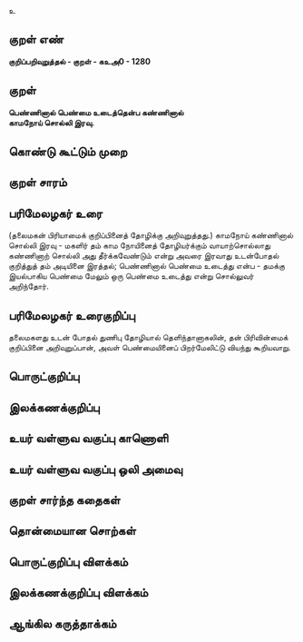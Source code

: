 உ

## குறள் எண் 

**குறிப்பறிவுறுத்தல் - குறள் - கஉஅ0 - 1280**

## குறள் 

**பெண்ணினால் பெண்மை உடைத்தென்ப கண்ணினால்  
காமநோய் சொல்லி இரவு.**

## கொண்டு கூட்டும் முறை


## குறள் சாரம் 


## பரிமேலழகர் உரை

(தலைமகன் பிரியாமைக் குறிப்பினைத் தோழிக்கு அறிவுறுத்தது.) காமநோய் கண்ணினால் சொல்லி இரவு - மகளிர் தம் காம நோயினைத் தோழியர்க்கும் வாயாற்சொல்லாது கண்ணினாற் சொல்லி அது தீர்க்கவேண்டும் என்று அவரை இரவாது உடன்போதல் குறித்துத் தம் அடியினை இரத்தல்; பெண்ணினால் பெண்மை உடைத்து என்ப - தமக்கு இயல்பாகிய பெண்மை மேலும் ஒரு பெண்மை உடைத்து என்று சொல்லுவர் அறிந்தோர்.

## பரிமேலழகர் உரைகுறிப்பு   

தலைமகளது உடன் போதல் துணிபு தோழியால் தெளிந்தானாகலின், தன் பிரிவின்மைக் குறிப்பினை அறிவுறுப்பான், அவள் பெண்மையினைப் பிறர்மேலிட்டு வியந்து கூறியவாறு.

## பொருட்குறிப்பு 


## இலக்கணக்குறிப்பு  


## உயர் வள்ளுவ வகுப்பு காணொளி


## உயர் வள்ளுவ வகுப்பு ஒலி அமைவு 

 
## குறள் சார்ந்த கதைகள் 


## தொன்மையான சொற்கள்


## பொருட்குறிப்பு விளக்கம்


## இலக்கணக்குறிப்பு விளக்கம்


## ஆங்கில கருத்தாக்கம் 



